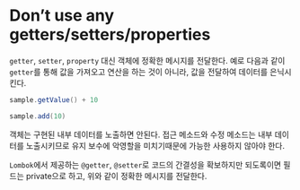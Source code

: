# Don’t use any getters/setters/properties

`getter`, `setter`, `property` 대신 객체에 정확한 메시지를 전달한다. 예로 다음과 같이 `getter`를 통해 값을 가져오고 연산을 하는 것이 아니라, 값을 전달하여 데이터를 은닉시킨다.

```java
sample.getValue() + 10

sample.add(10)
```

객체는 구현된 내부 데이터를 노출하면 안된다. 접근 메소드와 수정 메소드는 내부 데이터를 노출시키므로 유지 보수에 악영할을 미치기때문에 가능한 사용하지 않아야 한다.

`Lombok`에서 제공하는 `@getter`, `@setter`로 코드의 간결성을 확보하지만 되도록이면 필드는 private으로 하고, 위와 같이 정확한 메시지를 전달한다.

